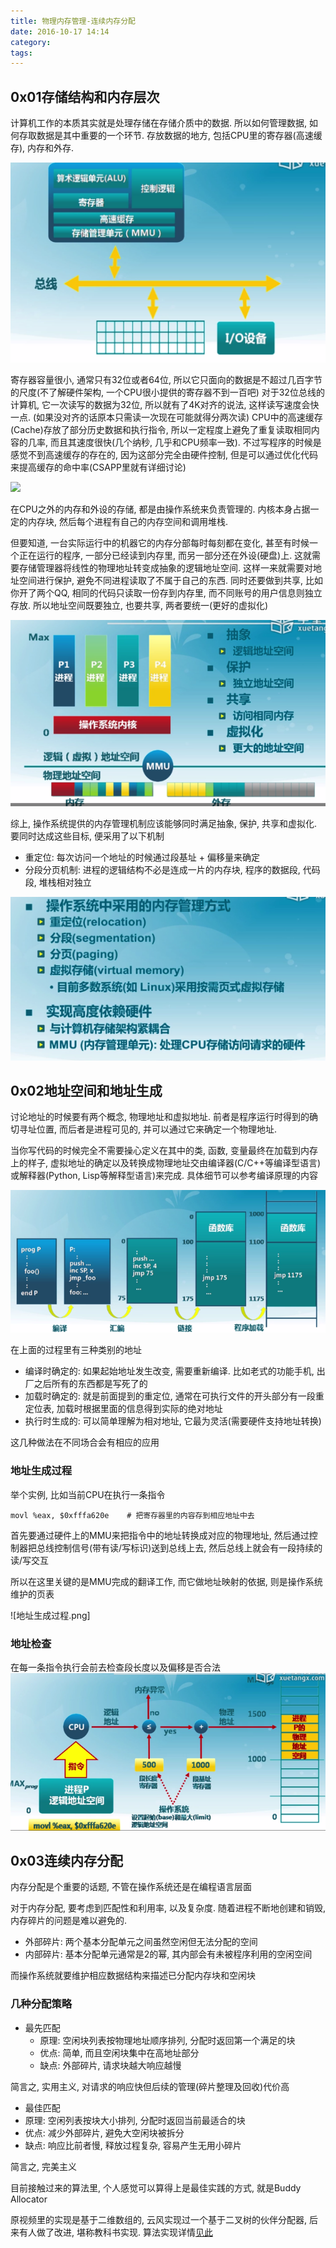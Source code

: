 ```yaml
---
title: 物理内存管理-连续内存分配
date: 2016-10-17 14:14
category:
tags:
---
```



## 0x01存储结构和内存层次
计算机工作的本质其实就是处理存储在存储介质中的数据. 所以如何管理数据, 如何存取数据是其中重要的一个环节. 存放数据的地方, 包括CPU里的寄存器(高速缓存), 内存和外存.

![](05内存体系.png)

寄存器容量很小, 通常只有32位或者64位, 所以它只面向的数据是不超过几百字节的尺度(不了解硬件架构, 一个CPU很小提供的寄存器不到一百吧)
对于32位总线的计算机, 它一次读写的数据为32位, 所以就有了4K对齐的说法, 这样读写速度会快一点. (如果没对齐的话原本只需读一次现在可能就得分两次读)
CPU中的高速缓存(Cache)存放了部分历史数据和执行指令, 所以一定程度上避免了重复读取相同内容的几率, 而且其速度很快(几个纳秒, 几乎和CPU频率一致). 不过写程序的时候是感觉不到高速缓存的存在的, 因为这部分完全由硬件控制, 但是可以通过优化代码来提高缓存的命中率(CSAPP里就有详细讨论)

![](内存层次.png)

在CPU之外的内存和外设的存储, 都是由操作系统来负责管理的. 内核本身占据一定的内存块, 然后每个进程有自己的内存空间和调用堆栈.

但要知道, 一台实际运行中的机器它的内存分部每时每刻都在变化, 甚至有时候一个正在运行的程序, 一部分已经读到内存里, 而另一部分还在外设(硬盘)上. 这就需要存储管理器将线性的物理地址转变成抽象的逻辑地址空间. 这样一来就需要对地址空间进行保护, 避免不同进程读取了不属于自己的东西. 同时还要做到共享, 比如你开了两个QQ, 相同的代码只读取一份存到内存里, 而不同账号的用户信息则独立存放. 所以地址空间既要独立, 也要共享, 两者要统一(更好的虚拟化)

![](05操作系统内存管理.png)

综上, 操作系统提供的内存管理机制应该能够同时满足抽象, 保护, 共享和虚拟化.
要同时达成这些目标, 便采用了以下机制

- 重定位: 每次访问一个地址的时候通过段基址 + 偏移量来确定
- 分段分页机制: 进程的逻辑结构不必是连成一片的内存块, 程序的数据段, 代码段, 堆栈相对独立

![](05内存管理方式.png)

## 0x02地址空间和地址生成
讨论地址的时候要有两个概念, 物理地址和虚拟地址. 前者是程序运行时得到的确切寻址位置, 而后者是进程可见的, 并可以通过它来确定一个物理地址.

当你写代码的时候完全不需要操心定义在其中的类, 函数, 变量最终在加载到内存上的样子, 虚拟地址的确定以及转换成物理地址交由编译器(C/C++等编译型语言)或解释器(Python, Lisp等解释型语言)来完成. 具体细节可以参考编译原理的内容

![](05逻辑地址生成.png)

在上面的过程里有三种类别的地址

- 编译时确定的: 如果起始地址发生改变, 需要重新编译. 比如老式的功能手机, 出厂之后所有的东西都是写死了的
- 加载时确定的: 就是前面提到的重定位, 通常在可执行文件的开头部分有一段重定位表, 加载时根据里面的信息得到实际的绝对地址
- 执行时生成的: 可以简单理解为相对地址, 它最为灵活(需要硬件支持地址转换)

这几种做法在不同场合会有相应的应用


### 地址生成过程
举个实例, 比如当前CPU在执行一条指令

    movl %eax, $0xfffa620e    # 把寄存器里的内容存到相应地址中去

首先要通过硬件上的MMU来把指令中的地址转换成对应的物理地址, 然后通过控制器把总线控制信号(带有读/写标识)送到总线上去, 然后总线上就会有一段持续的读/写交互

所以在这里关键的是MMU完成的翻译工作, 而它做地址映射的依据, 则是操作系统维护的页表

![地址生成过程.png]

### 地址检查

在每一条指令执行会前去检查段长度以及偏移是否合法
![](05地址检查.png)


## 0x03连续内存分配
内存分配是个重要的话题, 不管在操作系统还是在编程语言层面

对于内存分配, 要考虑到匹配性和利用率, 以及复杂度. 随着进程不断地创建和销毁, 内存碎片的问题是难以避免的.

- 外部碎片: 两个基本分配单元之间虽然空闲但无法分配的空间
- 内部碎片: 基本分配单元通常是2的幂, 其内部会有未被程序利用的空闲空间

而操作系统就要维护相应数据结构来描述已分配内存块和空闲块

### 几种分配策略

- 最先匹配
    - 原理: 空闲块列表按物理地址顺序排列, 分配时返回第一个满足的块
    - 优点: 简单, 而且空闲块集中在高地址部分
    - 缺点: 外部碎片, 请求块越大响应越慢

简言之, 实用主义, 对请求的响应快但后续的管理(碎片整理及回收)代价高

- 最佳匹配
- 原理: 空闲列表按块大小排列, 分配时返回当前最适合的块
- 优点: 减少外部碎片, 避免大空闲块被拆分
- 缺点: 响应比前者慢, 释放过程复杂, 容易产生无用小碎片

简言之, 完美主义

目前接触过来的算法里, 个人感觉可以算得上是最佳实践的方式, 就是Buddy Allocator

原视频里的实现是基于二维数组的, 云风实现过一个基于二叉树的伙伴分配器, 后来有人做了改进, 堪称教科书实现. 算法实现详情[见此](http://rancho1110.com/2016/10/01/%E4%BC%99%E4%BC%B4%E5%88%86%E9%85%8D%E5%99%A8%E7%9A%84%E6%9E%81%E7%AE%80%E5%AE%9E%E7%8E%B0/
)
